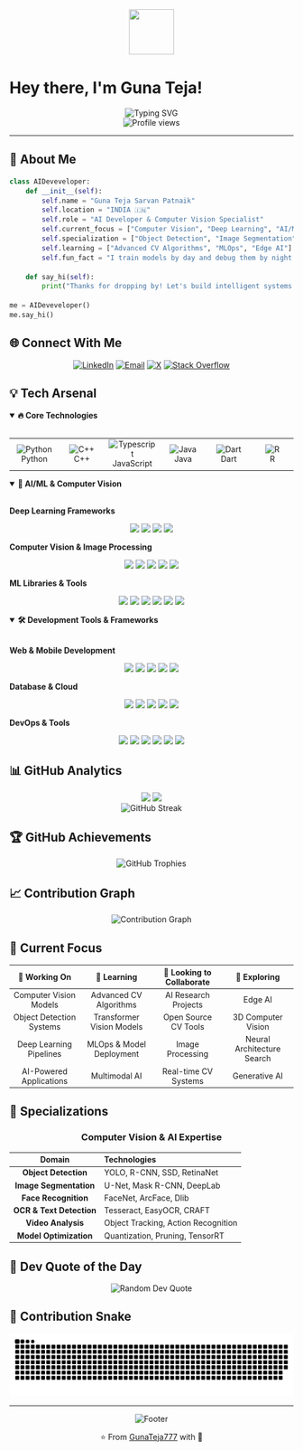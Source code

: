 <div align="center">
  <img src="https://media1.giphy.com/media/Ws6T5PN7wHv3cY8xy8/giphy.gif" width="80px" height="80px"/>
</div>

# Hey there, I'm Guna Teja!


<div align="center">
  <img src="https://readme-typing-svg.herokuapp.com?font=Fira+Code&weight=600&size=28&pause=1000&color=6AD3F7&center=true&vCenter=true&random=false&width=600&lines=AI+Developer+%F0%9F%A4%96;Computer+Vision+Specialist+%F0%9F%91%81;Deep+Learning+Engineer+%F0%9F%A7%A0;Open+Source+Contributor+%F0%9F%8C%8D" alt="Typing SVG" />
</div>

<div align="center">
  <img src="https://komarev.com/ghpvc/?username=GunaTeja777&label=Profile%20views&color=0e75b6&style=for-the-badge" alt="Profile views" />
</div>

---

## 🚀 About Me

```python
class AIDeveveloper:
    def __init__(self):
        self.name = "Guna Teja Sarvan Patnaik"
        self.location = "INDIA 🇮🇳"
        self.role = "AI Developer & Computer Vision Specialist"
        self.current_focus = ["Computer Vision", "Deep Learning", "AI/ML Systems"]
        self.specialization = ["Object Detection", "Image Segmentation", "Neural Networks"]
        self.learning = ["Advanced CV Algorithms", "MLOps", "Edge AI"]
        self.fun_fact = "I train models by day and debug them by night! 🤖"
    
    def say_hi(self):
        print("Thanks for dropping by! Let's build intelligent systems together 🚀")

me = AIDeveveloper()
me.say_hi()
```

## 🌐 Connect With Me

<div align="center">
  
[![LinkedIn](https://img.shields.io/badge/LinkedIn-%230077B5.svg?style=for-the-badge&logo=linkedin&logoColor=white)](https://www.linkedin.com/in/guna-teja-sarvan-patnaik/)
[![Email](https://img.shields.io/badge/Email-D14836?style=for-the-badge&logo=gmail&logoColor=white)](mailto:tejag078@gmail.com)
[![X](https://img.shields.io/badge/X-black.svg?style=for-the-badge&logo=X&logoColor=white)](https://x.com/home)
[![Stack Overflow](https://img.shields.io/badge/Stack%20Overflow-FE7A16?style=for-the-badge&logo=stack-overflow&logoColor=white)](https://stackoverflow.com/users/26361145/teja/)

</div>

## 💡 Tech Arsenal

<details open>
<summary><b>🔥 Core Technologies</b></summary>
<br>

<table align="center">
<tr>
<td align="center" width="96">
<img src="https://skillicons.dev/icons?i=python" width="48" height="48" alt="Python" />
<br>Python
</td>
<td align="center" width="96">
<img src="https://skillicons.dev/icons?i=cpp" width="48" height="48" alt="C++" />
<br>C++
</td>
<td align="center" width="96">
<img src="https://skillicons.dev/icons?i=typescript" width="48" height="48" alt="Typescript" />
<br>JavaScript
</td>
<td align="center" width="96">
<img src="https://skillicons.dev/icons?i=java" width="48" height="48" alt="Java" />
<br>Java
</td>
<td align="center" width="96">
<img src="https://skillicons.dev/icons?i=dart" width="48" height="48" alt="Dart" />
<br>Dart
</td>
<td align="center" width="96">
<img src="https://skillicons.dev/icons?i=r" width="48" height="48" alt="R" />
<br>R
</td>
</tr>
</table>

</details>

<details open>
<summary><b>🧠 AI/ML & Computer Vision</b></summary>
<br>

**Deep Learning Frameworks**
<p align="center">
<img src="https://img.shields.io/badge/TensorFlow-%23FF6F00.svg?style=flat-square&logo=TensorFlow&logoColor=white" />
<img src="https://img.shields.io/badge/PyTorch-%23EE4C2C.svg?style=flat-square&logo=PyTorch&logoColor=white" />
<img src="https://img.shields.io/badge/Keras-%23D00000.svg?style=flat-square&logo=Keras&logoColor=white" />
<img src="https://img.shields.io/badge/ONNX-%23005CED.svg?style=flat-square&logo=onnx&logoColor=white" />
</p>

**Computer Vision & Image Processing**
<p align="center">
<img src="https://img.shields.io/badge/OpenCV-%235C3EE8.svg?style=flat-square&logo=opencv&logoColor=white" />
<img src="https://img.shields.io/badge/YOLO-00FFFF?style=flat-square&logo=yolo&logoColor=black" />
<img src="https://img.shields.io/badge/Detectron2-FF6F00?style=flat-square" />
<img src="https://img.shields.io/badge/MediaPipe-0097D7?style=flat-square" />
<img src="https://img.shields.io/badge/PIL/Pillow-8CAAE6?style=flat-square" />
</p>

**ML Libraries & Tools**
<p align="center">
<img src="https://img.shields.io/badge/scikit--learn-%23F7931E.svg?style=flat-square&logo=scikit-learn&logoColor=white" />
<img src="https://img.shields.io/badge/Pandas-%23150458.svg?style=flat-square&logo=pandas&logoColor=white" />
<img src="https://img.shields.io/badge/NumPy-%23013243.svg?style=flat-square&logo=numpy&logoColor=white" />
<img src="https://img.shields.io/badge/Matplotlib-11557c?style=flat-square" />
<img src="https://img.shields.io/badge/Weights_&_Biases-FFBE00?style=flat-square&logo=weightsandbiases&logoColor=black" />
<img src="https://img.shields.io/badge/MLflow-0194E2?style=flat-square&logo=mlflow&logoColor=white" />
</p>

</details>

<details open>
<summary><b>🛠️ Development Tools & Frameworks</b></summary>
<br>

**Web & Mobile Development**
<p align="center">
<img src="https://img.shields.io/badge/Flutter-%2302569B.svg?style=flat-square&logo=Flutter&logoColor=white" />
<img src="https://img.shields.io/badge/Flask-%23000.svg?style=flat-square&logo=flask&logoColor=white" />
<img src="https://img.shields.io/badge/FastAPI-009688?style=flat-square&logo=fastapi&logoColor=white" />
<img src="https://img.shields.io/badge/Streamlit-FF4B4B?style=flat-square&logo=streamlit&logoColor=white" />
<img src="https://img.shields.io/badge/Gradio-FB923C?style=flat-square&logo=gradio&logoColor=white" />
</p>

**Database & Cloud**
<p align="center">
<img src="https://img.shields.io/badge/MySQL-4479A1.svg?style=flat-square&logo=mysql&logoColor=white" />
<img src="https://img.shields.io/badge/SQLite-%2307405e.svg?style=flat-square&logo=sqlite&logoColor=white" />
<img src="https://img.shields.io/badge/Firebase-FFCA28?style=flat-square&logo=firebase&logoColor=black" />
<img src="https://img.shields.io/badge/AWS-%23FF9900.svg?style=flat-square&logo=amazon-aws&logoColor=white" />
<img src="https://img.shields.io/badge/Google_Cloud-4285F4?style=flat-square&logo=google-cloud&logoColor=white" />
</p>

**DevOps & Tools**
<p align="center">
<img src="https://img.shields.io/badge/Docker-%230db7ed.svg?style=flat-square&logo=docker&logoColor=white" />
<img src="https://img.shields.io/badge/Git-%23F05032.svg?style=flat-square&logo=git&logoColor=white" />
<img src="https://img.shields.io/badge/GitHub-%23121011.svg?style=flat-square&logo=github&logoColor=white" />
<img src="https://img.shields.io/badge/Jupyter-F37626?style=flat-square&logo=jupyter&logoColor=white" />
<img src="https://img.shields.io/badge/Colab-F9AB00?style=flat-square&logo=google-colab&logoColor=white" />
<img src="https://img.shields.io/badge/CUDA-76B900?style=flat-square&logo=nvidia&logoColor=white" />
</p>

</details>

## 📊 GitHub Analytics

<div align="center">
  <img height="180em" src="https://github-readme-stats.vercel.app/api?username=GunaTeja777&show_icons=true&theme=tokyonight&include_all_commits=true&count_private=true&hide_border=true"/>
  <img height="180em" src="https://github-readme-stats.vercel.app/api/top-langs/?username=GunaTeja777&layout=compact&langs_count=8&theme=tokyonight&hide_border=true"/>
</div>

<div align="center">
  <img src="https://github-readme-streak-stats.herokuapp.com/?user=GunaTeja777&theme=tokyonight&hide_border=true" alt="GitHub Streak" />
</div>

## 🏆 GitHub Achievements

<div align="center">
  <img src="https://github-profile-trophy.vercel.app/?username=GunaTeja777&theme=tokyonight&no-frame=true&no-bg=false&margin-w=4&column=7" alt="GitHub Trophies" />
</div>

## 📈 Contribution Graph

<div align="center">
  <img src="https://github-readme-activity-graph.vercel.app/graph?username=GunaTeja777&theme=tokyo-night&hide_border=true&area=true" alt="Contribution Graph" />
</div>

## 🎯 Current Focus

<div align="center">
  
| 🔭 Working On | 🌱 Learning | 👯 Looking to Collaborate | 🤔 Exploring |
|:---:|:---:|:---:|:---:|
| Computer Vision Models | Advanced CV Algorithms | AI Research Projects | Edge AI |
| Object Detection Systems | Transformer Vision Models | Open Source CV Tools | 3D Computer Vision |
| Deep Learning Pipelines | MLOps & Model Deployment | Image Processing | Neural Architecture Search |
| AI-Powered Applications | Multimodal AI | Real-time CV Systems | Generative AI |

</div>

## 🚀 Specializations

<div align="center">

### Computer Vision & AI Expertise
| Domain | Technologies |
|:---:|:---|
| **Object Detection** | YOLO, R-CNN, SSD, RetinaNet |
| **Image Segmentation** | U-Net, Mask R-CNN, DeepLab |
| **Face Recognition** | FaceNet, ArcFace, Dlib |
| **OCR & Text Detection** | Tesseract, EasyOCR, CRAFT |
| **Video Analysis** | Object Tracking, Action Recognition |
| **Model Optimization** | Quantization, Pruning, TensorRT |

</div>

## 💭 Dev Quote of the Day

<div align="center">
  <img src="https://quotes-github-readme.vercel.app/api?type=horizontal&theme=tokyonight" alt="Random Dev Quote" />
</div>

## 🐍 Contribution Snake

<div align="center">
  <picture>
    <source media="(prefers-color-scheme: dark)" srcset="https://raw.githubusercontent.com/platane/platane/output/github-contribution-grid-snake-dark.svg">
    <source media="(prefers-color-scheme: light)" srcset="https://raw.githubusercontent.com/platane/platane/output/github-contribution-grid-snake.svg">
    <img alt="github contribution grid snake animation" src="https://raw.githubusercontent.com/platane/platane/output/github-contribution-grid-snake.svg">
  </picture>
</div>

---

<div align="center">
  <img src="https://capsule-render.vercel.app/api?type=waving&color=gradient&height=100&section=footer&text=Thanks%20for%20visiting!&fontSize=20&fontAlignY=70" alt="Footer" />
  
  <p>⭐️ From <a href="https://github.com/GunaTeja777">GunaTeja777</a> with 💙</p>
</div>
